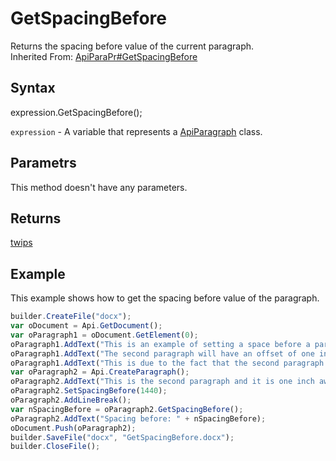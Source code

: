 # GetSpacingBefore

Returns the spacing before value of the current paragraph.<br>Inherited From: [ApiParaPr#GetSpacingBefore](../../ApiParaPr/Methods/GetSpacingBefore.md)

## Syntax

expression.GetSpacingBefore();

`expression` - A variable that represents a [ApiParagraph](../ApiParagraph.md) class.

## Parametrs

This method doesn't have any parameters.

## Returns

[twips](../../../Enumerations/twips.md) 

## Example

This example shows how to get the spacing before value of the paragraph.

```javascript
builder.CreateFile("docx");
var oDocument = Api.GetDocument();
var oParagraph1 = oDocument.GetElement(0);
oParagraph1.AddText("This is an example of setting a space before a paragraph. ");
oParagraph1.AddText("The second paragraph will have an offset of one inch from the top. ");
oParagraph1.AddText("This is due to the fact that the second paragraph has this offset enabled.");
var oParagraph2 = Api.CreateParagraph();
oParagraph2.AddText("This is the second paragraph and it is one inch away from the first paragraph.");
oParagraph2.SetSpacingBefore(1440);
oParagraph2.AddLineBreak();
var nSpacingBefore = oParagraph2.GetSpacingBefore();
oParagraph2.AddText("Spacing before: " + nSpacingBefore);
oDocument.Push(oParagraph2);
builder.SaveFile("docx", "GetSpacingBefore.docx");
builder.CloseFile();
```